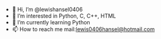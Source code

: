 - 👋 Hi, I’m @lewishansel0406
- 👀 I’m interested in Python, C, C++, HTML
- 🌱 I’m currently learning Python
- 📫 How to reach me mail:lewis0406hansel@hotmail.com 

<!---
lewishansel0406/lewishansel0406 is a ✨ special ✨ repository because its `README.md` (this file) appears on your GitHub profile.
You can click the Preview link to take a look at your changes.
--->
